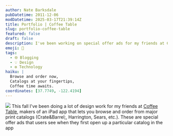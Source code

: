 ```yaml
---
author: Nate Barksdale
pubDatetime: 2011-12-06
modDatetime: 2025-03-17T21:39:14Z
title: Portfolio | Coffee Table
slug: portfolio-coffee-table
featured: false
draft: false
description: I've been working on special offer ads for my friends at Coffee Table.
emoji: 📖
tags:
  - 🌐 Blogging
  - 💡 Design
  - ⚙️ Technology
haiku: |
  Browse and order now,  
  Catalogs at your fingertips,  
  Coffee time awaits.
coordinates: [37.7749, -122.4194]
---
```


![](@assets/images/ct_ads.jpg) This fall I've been doing a lot of design work for my friends at [Coffee Table](http://web.archive.org/web/20180210124947/http://coffeetable.com:80/), makers of an iPad app that lets you browse and order from major print catalogs (Crate&Barrel;, Harrington, Sears, etc.). These are special offer ads that users see when they first open up a particular catalog in the app
